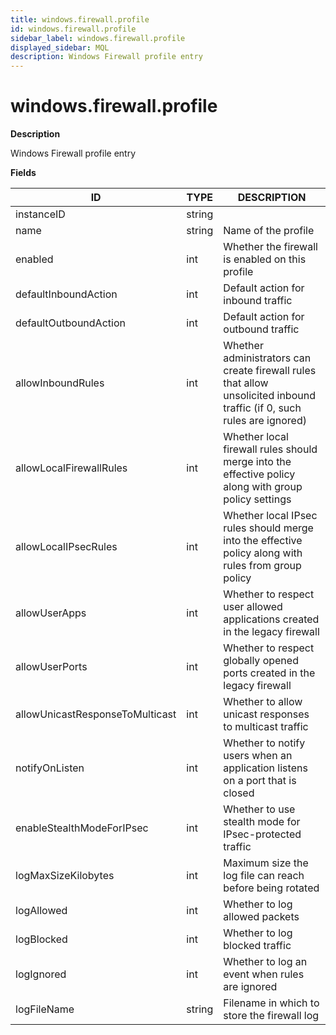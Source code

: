 ```yaml
---
title: windows.firewall.profile
id: windows.firewall.profile
sidebar_label: windows.firewall.profile
displayed_sidebar: MQL
description: Windows Firewall profile entry
---
```


# windows.firewall.profile

**Description**

Windows Firewall profile entry

**Fields**

| ID                              | TYPE   | DESCRIPTION                                                                                                            |
| ------------------------------- | ------ | ---------------------------------------------------------------------------------------------------------------------- |
| instanceID                      | string |                                                                                                                        |
| name                            | string | Name of the profile                                                                                                    |
| enabled                         | int    | Whether the firewall is enabled on this profile                                                                        |
| defaultInboundAction            | int    | Default action for inbound traffic                                                                                     |
| defaultOutboundAction           | int    | Default action for outbound traffic                                                                                    |
| allowInboundRules               | int    | Whether administrators can create firewall rules that allow unsolicited inbound traffic (if 0, such rules are ignored) |
| allowLocalFirewallRules         | int    | Whether local firewall rules should merge into the effective policy along with group policy settings                   |
| allowLocalIPsecRules            | int    | Whether local IPsec rules should merge into the effective policy along with rules from group policy                    |
| allowUserApps                   | int    | Whether to respect user allowed applications created in the legacy firewall                                            |
| allowUserPorts                  | int    | Whether to respect globally opened ports created in the legacy firewall                                                |
| allowUnicastResponseToMulticast | int    | Whether to allow unicast responses to multicast traffic                                                                |
| notifyOnListen                  | int    | Whether to notify users when an application listens on a port that is closed                                           |
| enableStealthModeForIPsec       | int    | Whether to use stealth mode for IPsec-protected traffic                                                                |
| logMaxSizeKilobytes             | int    | Maximum size the log file can reach before being rotated                                                               |
| logAllowed                      | int    | Whether to log allowed packets                                                                                         |
| logBlocked                      | int    | Whether to log blocked traffic                                                                                         |
| logIgnored                      | int    | Whether to log an event when rules are ignored                                                                         |
| logFileName                     | string | Filename in which to store the firewall log                                                                            |
